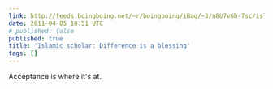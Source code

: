 ```yaml
---
link: http://feeds.boingboing.net/~r/boingboing/iBag/~3/n8U7vGh-7sc/islamic-scholar-diff.html
date: 2011-04-05 18:51 UTC
# published: false
published: true
title: 'Islamic scholar: Difference is a blessing'
tags: []
---
```


Acceptance is where it's at.
